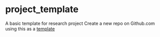 # project_template
 A basic template for research project 
 Create a new repo on Github.com using this as a [template](https://github.com/Jancyll/project_template/generate)

